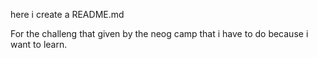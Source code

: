 here i create a README.md 

For the challeng that given by the neog camp that i have to do because i want to learn.